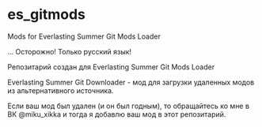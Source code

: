 # es_gitmods
Mods for Everlasting Summer Git Mods Loader

...
Осторожно! Только русский язык!

Репозитарий создан для Everlasting Summer Git Mods Loader

Everlasting Summer Git Downloader - мод для загрузки удаленных модов из альтернативного источника. 

Если ваш мод был удален (и он был годным), то обращайтесь ко мне в ВК @miku_xikka и тогда я добавлю ваш мод в этот репозитарий.
